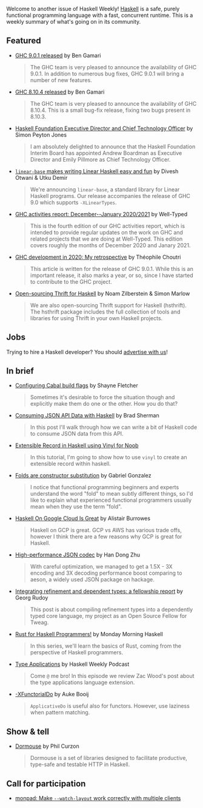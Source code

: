 Welcome to another issue of Haskell Weekly!
[Haskell](https://www.haskell.org) is a safe, purely functional programming language with a fast, concurrent runtime.
This is a weekly summary of what's going on in its community.

## Featured

- [GHC 9.0.1 released](https://discourse.haskell.org/t/ghc-9-0-1-released/1840?u=taylorfausak) by Ben Gamari
  > The GHC team is very pleased to announce the availability of GHC 9.0.1. In addition to numerous bug fixes, GHC 9.0.1 will bring a number of new features.

- [GHC 8.10.4 released](https://discourse.haskell.org/t/ghc-8-10-4-released/1847?u=taylorfausak) by Ben Gamari
  > The GHC team is very pleased to announce the availability of GHC 8.10.4. This is a small bug-fix release, fixing two bugs present in 8.10.3.

- [Haskell Foundation Executive Director and Chief Technology Officer](https://discourse.haskell.org/t/haskell-foundation-executive-director-and-chief-technology-officer/1861?u=taylorfausak) by Simon Peyton Jones
  > I am absolutely delighted to announce that the Haskell Foundation Interim Board has appointed Andrew Boardman as Executive Director and Emily Pillmore as Chief Technology Officer.

- [`linear-base` makes writing Linear Haskell easy and fun](https://www.tweag.io/blog/2021-02-10-linear-base/) by Divesh Otwani & Utku Demir
  > We're announcing `linear-base`, a standard library for Linear Haskell programs. Our release accompanies the release of GHC 9.0 which supports `-XLinearTypes`.

- [GHC activities report: December--January 2020/2021](https://www.well-typed.com/blog/2021/02/ghc-2020-12-2021-01/) by Well-Typed
  > This is the fourth edition of our GHC activities report, which is intended to provide regular updates on the work on GHC and related projects that we are doing at Well-Typed. This edition covers roughly the months of December 2020 and Janary 2021.

- [GHC development in 2020: My retrospective](https://glitchbra.in/post/ghc-development-in-2020-retrospective/) by Théophile Choutri
  > This article is written for the release of GHC 9.0.1. While this is an important release, it also marks a year, or so, since I have started to contribute to the GHC project.

- [Open-sourcing Thrift for Haskell](https://engineering.fb.com/2021/02/05/open-source/hsthrift/) by Noam Zilberstein & Simon Marlow
  > We are also open-sourcing Thrift support for Haskell (hsthrift). The hsthrift package includes the full collection of tools and libraries for using Thrift in your own Haskell projects.

## Jobs

Trying to hire a Haskell developer?
You should [advertise with us](https://haskellweekly.news/advertising.html)!

## In brief

- [Configuring Cabal build flags](https://blog.shaynefletcher.org/2021/02/configuring-cabal-build-flags.html) by Shayne Fletcher
  > Sometimes it's desirable to force the situation though and explicitly make them do one or the other. How you do that?

- [Consuming JSON API Data with Haskell](https://bitsbybrad.com/2021-02-09-json-api-haskell/) by Brad Sherman
  > In this post I'll walk through how we can write a bit of Haskell code to consume JSON data from this API.

- [Extensible Record in Haskell using Vinyl for Noob](https://dev.to/soriyeak/extensible-record-in-haskell-using-vinyl-for-noob-1l65)
  > In this tutorial, I'm going to show how to use `vinyl` to create an extensible record within haskell.

- [Folds are constructor substitution](https://www.haskellforall.com/2021/02/folds-are-constructor-substitution.html) by Gabriel Gonzalez
  > I notice that functional programming beginners and experts understand the word "fold" to mean subtly different things, so I'd like to explain what experienced functional programmers usually mean when they use the term "fold".

- [Haskell On Google Cloud Is Great](https://alistairb.dev/haskell-on-google-cloud-is-great/) by Alistair Burrowes
  > Haskell on GCP is great. GCP vs AWS has various trade offs, however I think there are a few reasons why GCP is great for Haskell.

- [High-performance JSON codec](https://z.haskell.world/performance/2021/02/01/High-performance-JSON-codec.html) by Han Dong Zhu
  > With careful optimization, we managed to get a 1.5X - 3X encoding and 3X decoding performance boost comparing to aeson, a widely used JSON package on hackage.

- [Integrating refinement and dependent types: a fellowship report](https://www.tweag.io/blog/2021-02-05-refinement-types/) by Georg Rudoy
  > This post is about compiling refinement types into a dependently typed core language, my project as an Open Source Fellow for Tweag.

- [Rust for Haskell Programmers!](https://mmhaskell.com/rust) by Monday Morning Haskell
  > In this series, we'll learn the basics of Rust, coming from the perspective of Haskell programmers.

- [Type Applications](https://haskellweekly.news/episode/37.html) by Haskell Weekly Podcast
  > Come `@` me bro! In this episode we review Zac Wood's post about the type applications language extension.

- [-XFunctorialDo](https://abooij.blogspot.com/2021/02/xfunctorialdo.html) by Auke Booij
  > `ApplicativeDo` is useful also for functors. However, use laziness when pattern matching.

## Show & tell

- [Dormouse](https://dormouse.io) by Phil Curzon
  > Dormouse is a set of libraries designed to facilitate productive, type-safe and testable HTTP in Haskell.

## Call for participation

-   [monpad: Make `--watch-layout` work correctly with multiple clients](https://github.com/georgefst/monpad/issues/19)
